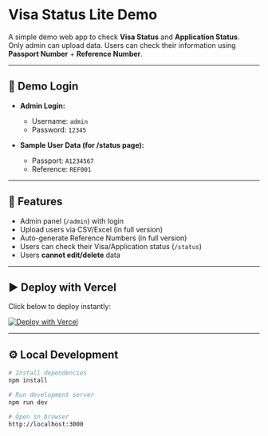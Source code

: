 # Visa Status Lite Demo

A simple demo web app to check **Visa Status** and **Application Status**.  
Only admin can upload data. Users can check their information using **Passport Number** + **Reference Number**.

---

## 🚀 Demo Login

- **Admin Login:**  
  - Username: `admin`  
  - Password: `12345`

- **Sample User Data (for /status page):**  
  - Passport: `A1234567`  
  - Reference: `REF001`

---

## 📂 Features
- Admin panel (`/admin`) with login
- Upload users via CSV/Excel (in full version)
- Auto-generate Reference Numbers (in full version)
- Users can check their Visa/Application status (`/status`)
- Users **cannot edit/delete** data

---

## ▶️ Deploy with Vercel

Click below to deploy instantly:

[![Deploy with Vercel](https://vercel.com/button)](
  https://vercel.com/new/clone?repository-url=https://github.com/visacheckstatus/visa-status-lite-demo
)

---

## ⚙️ Local Development

```bash
# Install dependencies
npm install

# Run development server
npm run dev

# Open in browser
http://localhost:3000
